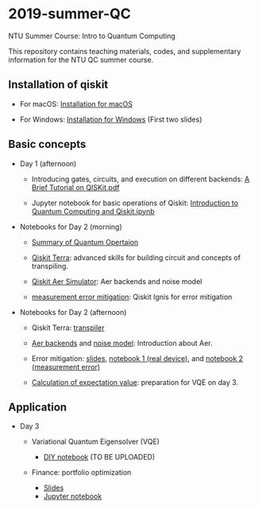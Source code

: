 # 2019-summer-QC
NTU Summer Course: Intro to Quantum Computing

This repository contains teaching materials, codes, and supplementary information for the NTU QC summer course.

## Installation of qiskit
* For macOS: [Installation for macOS](https://github.com/m24639297/2019-summer-QC/blob/master/Day1/Installation%20macOS.ipynb)

* For Windows: [Installation for Windows](https://github.com/m24639297/2019-summer-QC/blob/master/Day1/A%20Brief%20Tutorial%20on%20QISKit.pdf)
(First two slides)

## Basic concepts
* Day 1 (afternoon)
  
  * Introducing gates, circuits, and execution on different backends: [A Brief Tutorial on QISKit.pdf](https://github.com/m24639297/2019-summer-QC/blob/master/Day1/A%20Brief%20Tutorial%20on%20QISKit.pdf)

  * Jupyter notebook for basic operations of Qiskit: [Introduction to Quantum Computing and Qiskit.ipynb](https://github.com/m24639297/2019-summer-QC/blob/master/Day1/Introduction%20to%20Quantum%20Computing%20and%20Qiskit%20%20(Day-1).ipynb)


* Notebooks for Day 2 (morning)

   * [Summary of Quantum Opertaion](https://github.com/m24639297/2019-summer-QC/blob/master/Day2/summary_of_quantum_operations.ipynb) 
   
   * [Qiskit Terra](https://github.com/m24639297/2019-summer-QC/blob/master/Day2/Qiskit%20Terra_short_course.ipynb): advanced skills for building circuit and concepts of transpiling. 
   
   * [Qiskit Aer Simulator](https://github.com/m24639297/2019-summer-QC/blob/master/Day2/Qiskit_aer_Simulators_short_course.ipynb): Aer backends and noise model
   
   * [measurement error mitigation](https://github.com/m24639297/2019-summer-QC/blob/master/Day2/measurement_error_mitigation-short_course.ipynb): Qiskit Ignis for error mitigation
   
* Notebooks for Day 2 (afternoon)
   * Qiskit Terra: [transpiler](https://github.com/m24639297/2019-summer-QC/blob/master/Day2/Introduction-to-Quantum-Computing-and-Qiskit-Day-2.ipynb)
   
   * [Aer backends](https://github.com/m24639297/2019-summer-QC/blob/master/Day2/Aer%20backends.ipynb) and [noise model](https://github.com/m24639297/2019-summer-QC/blob/master/Day2/noise%20model.ipynb): Introduction about Aer.
   
   * Error mitigation: [slides](https://github.com/m24639297/2019-summer-QC/blob/master/Day2/Error%20mitigation.pdf), [notebook 1 (real device)](https://github.com/m24639297/2019-summer-QC/blob/master/Day2/Error%20mitigation%20on%20real%20devices.ipynb), and [notebook 2 (measurement error)](https://github.com/m24639297/2019-summer-QC/blob/master/Day2/Measurement%20Error%20Mitigation.ipynb)
   
   * [Calculation of expectation value](https://github.com/m24639297/2019-summer-QC/blob/master/Day2/Measure-the-Expectation-Value-of-Pauli-Matrices.pdf): preparation for VQE on day 3. 
   
   
## Application 

* Day 3

  * Variational Quantum Eigensolver (VQE)
    * [DIY notebook](https://github.com/m24639297/2019-summer-QC/blob/master/VQE-DIY.ipynb) (TO BE UPLOADED)

  * Finance: portfolio optimization
      * [Slides](https://github.com/m24639297/2019-summer-QC/blob/master/Qiskit-Finance.pdf)
      * [Jupyter notebook](https://github.com/m24639297/2019-summer-QC/blob/master/portfolio.ipynb)
    

